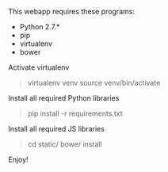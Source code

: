 This webapp requires these programs: 

- Python 2.7.*
- pip
- virtualenv
- bower

Activate virtualenv

> virtualenv venv
> source venv/bin/activate

Install all required Python libraries

> pip install -r requirements.txt

Install all required JS libraries

> cd static/
> bower install

Enjoy!